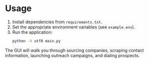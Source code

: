 # Usage

1. Install dependencies from `requirements.txt`.
2. Set the appropriate environment variables (see `example.env`).
3. Run the application:
   ```bash
   python -X utf8 main.py
   ```

The GUI will walk you through sourcing companies, scraping contact information, launching outreach campaigns, and dialing prospects.

